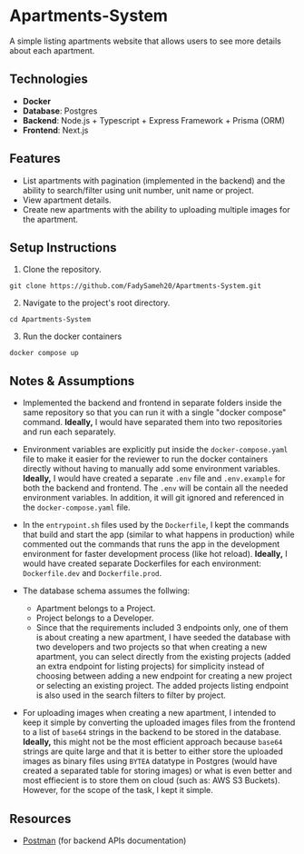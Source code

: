 # Apartments-System
A simple listing apartments website that allows users to see more details about each apartment.

## Technologies
  - **Docker**
  - **Database**: Postgres
  - **Backend**: Node.js + Typescript + Express Framework + Prisma (ORM)
  - **Frontend**: Next.js

## Features
  - List apartments with pagination (implemented in the backend) and the ability to search/filter using unit number, unit name or project.
  - View apartment details.
  - Create new apartments with the ability to uploading multiple images for the apartment.

## Setup Instructions
  1. Clone the repository.
  ```
  git clone https://github.com/FadySameh20/Apartments-System.git
  ```

  2. Navigate to the project's root directory.
  ```
  cd Apartments-System
  ```

  3. Run the docker containers
  ```
  docker compose up
  ```

## Notes & Assumptions
  - Implemented the backend and frontend in separate folders inside the same repository so that you can run it with a single "docker compose" command.
  **Ideally,** I would have separated them into two repositories and run each separately.
  
  - Environment variables are explicitly put inside the `docker-compose.yaml` file to make it easier for the reviewer to run the docker containers directly without having to manually add some environment variables.
  **Ideally,** I would have created a separate `.env` file and `.env.example` for both the backend and frontend. The `.env` will be contain all the needed environment variables. In addition, it will git ignored and referenced in the `docker-compose.yaml` file.

  - In the `entrypoint.sh` files used by the `Dockerfile`, I kept the commands that build and start the app (similar to what happens in production) while commented out the commands that runs the app in the development environment for faster development process (like hot reload).
  **Ideally,** I would have created separate Dockerfiles for each environment: `Dockerfile.dev` and `Dockerfile.prod`.

  - The database schema assumes the follwing:
      - Apartment belongs to a Project.
      - Project belongs to a Developer.
      - Since that the requirements included 3 endpoints only, one of them is about creating a new apartment, I have seeded the database with two developers and two projects so that when creating a new apartment, you can select directly from the existing projects (added an extra endpoint for listing projects) for simplicity instead of choosing between adding a new endpoint for creating a new project or selecting an existing project. The added projects listing endpoint is also used in the search filters to filter by project.

  - For uploading images when creating a new apartment, I intended to keep it simple by converting the uploaded images files from the frontend to a list of `base64` strings in the backend to be stored in the database.
  **Ideally,** this might not be the most efficient approach because `base64` strings are quite large and that it is better to either store the uploaded images as binary files using `BYTEA` datatype in Postgres (would have created a separated table for storing images) or what is even better and most effiecient is to store them on cloud (such as: AWS S3 Buckets). However, for the scope of the task, I kept it simple.

## Resources
  - [Postman](https://app.getpostman.com/join-team?invite_code=10b5f4f4336f4c32571e82e59842a124da777e48435e5d02cbe5491c6f13e22a&target_code=ff5c4cae191eff54e241a7b270269e0d) (for backend APIs documentation)
